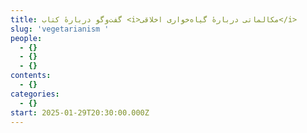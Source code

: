 ```yaml
---
title: گفت‌وگو دربارهٔ کتاب <i>مکالماتی دربارهٔ گیاه‌خواری اخلاقی</i>
slug: 'vegetarianism '
people:
  - {}
  - {}
  - {}
contents:
  - {}
categories:
  - {}
start: 2025-01-29T20:30:00.000Z
---
```


